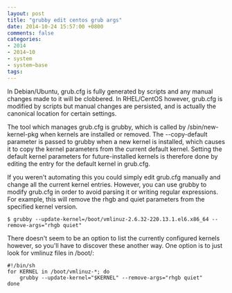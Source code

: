 ```yaml
---
layout: post
title: "grubby edit centos grub args"
date: 2014-10-24 15:57:00 +0800
comments: false
categories:
- 2014
- 2014~10
- system
- system~base
tags:
---
```

In Debian/Ubuntu, grub.cfg is fully generated by scripts and any manual changes made to it will be clobbered. In RHEL/CentOS however, grub.cfg is modified by scripts but manual changes are persisted, and is actually the canonical location for certain settings.

The tool which manages grub.cfg is grubby, which is called by /sbin/new-kernel-pkg when kernels are installed or removed. The --copy-default parameter is passed to grubby when a new kernel is installed, which causes it to copy the kernel parameters from the current default kernel. Setting the default kernel parameters for future-installed kernels is therefore done by editing the entry for the default kernel in grub.cfg.

If you weren't automating this you could simply edit grub.cfg manually and change all the current kernel entries. However, you can use grubby to modify grub.cfg in order to avoid parsing it or writing regular expressions. For example, this will remove the rhgb and quiet parameters from the specified kernel version.

```
$ grubby --update-kernel=/boot/vmlinuz-2.6.32-220.13.1.el6.x86_64 --remove-args="rhgb quiet"
```

There doesn't seem to be an option to list the currently configured kernels however, so you'll have to discover these another way. One option is to just look for vmlinuz files in /boot/:

```
#!/bin/sh
for KERNEL in /boot/vmlinuz-*; do
    grubby --update-kernel="$KERNEL" --remove-args="rhgb quiet"
done
```

